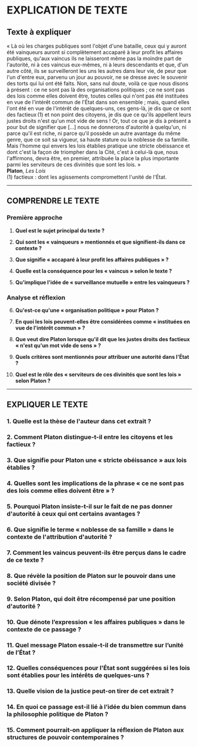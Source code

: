 # EXPLICATION DE TEXTE

## Texte à expliquer

« Là où les charges publiques sont l'objet d'une bataille, ceux qui y auront été vainqueurs auront si complètement accaparé à leur profit les affaires publiques, qu'aux vaincus ils ne laisseront même pas la moindre part de l'autorité, ni à ces vaincus eux-mêmes, ni à leurs descendants et que, d'un autre côté, ils se surveilleront les uns les autres dans leur vie, de peur que l'un d'entre eux, parvenu un jour au pouvoir, ne se dresse avec le souvenir des torts qui lui ont été faits. Non, sans nul doute, voilà ce que nous disons à présent : ce ne sont pas là des organisations politiques ; ce ne sont pas des lois comme elles doivent être, toutes celles qui n'ont pas été instituées en vue de l'intérêt commun de l'État dans son ensemble ; mais, quand elles l'ont été en vue de l'intérêt de quelques-uns, ces gens-là, je dis que ce sont des factieux&#x202F;(1) et non point des citoyens, je dis que ce qu'ils appellent leurs justes droits n'est qu'un mot vide de sens ! Or, tout ce que je dis à présent a pour but de signifier que […] nous ne donnerons d'autorité à quelqu'un, ni parce qu'il est riche, ni parce qu'il possède un autre avantage du même genre, que ce soit sa vigueur, sa haute stature ou la noblesse de sa famille. Mais l'homme qui envers les lois établies pratique une stricte obéissance et dont c'est la façon de triompher dans la Cité, c'est à celui-là que, nous l'affirmons, devra être, en premier, attribuée la place la plus importante parmi les serviteurs de ces divinités que sont les lois. »  
**Platon**, *Les Lois*  
(1) factieux : dont les agissements compromettent l'unité de l'État.

---

## COMPRENDRE LE TEXTE

### Première approche

1. **Quel est le sujet principal du texte ?**

2. **Qui sont les « vainqueurs » mentionnés et que signifient-ils dans ce contexte ?**

3. **Que signifie « accaparé à leur profit les affaires publiques » ?**

4. **Quelle est la conséquence pour les « vaincus » selon le texte ?**

5. **Qu'implique l'idée de « surveillance mutuelle » entre les vainqueurs ?**

### Analyse et réflexion

6. **Qu'est-ce qu'une « organisation politique » pour Platon ?**

7. **En quoi les lois peuvent-elles être considérées comme « instituées en vue de l'intérêt commun » ?**

8. **Que veut dire Platon lorsque qu'il dit que les justes droits des factieux « n'est qu'un mot vide de sens » ?**

9. **Quels critères sont mentionnés pour attribuer une autorité dans l'État ?**

10. **Quel est le rôle des « serviteurs de ces divinités que sont les lois » selon Platon ?**

---

## EXPLIQUER LE TEXTE

### 1. Quelle est la thèse de l'auteur dans cet extrait ?

### 2. Comment Platon distingue-t-il entre les citoyens et les factieux ?

### 3. Que signifie pour Platon une « stricte obéissance » aux lois établies ?

### 4. Quelles sont les implications de la phrase « ce ne sont pas des lois comme elles doivent être » ?

### 5. Pourquoi Platon insiste-t-il sur le fait de ne pas donner d'autorité à ceux qui ont certains avantages ?

### 6. Que signifie le terme « noblesse de sa famille » dans le contexte de l'attribution d'autorité ?

### 7. Comment les vaincus peuvent-ils être perçus dans le cadre de ce texte ?

### 8. Que révèle la position de Platon sur le pouvoir dans une société divisée ?

### 9. Selon Platon, qui doit être récompensé par une position d'autorité ?

### 10. Que dénote l’expression « les affaires publiques » dans le contexte de ce passage ?

### 11. Quel message Platon essaie-t-il de transmettre sur l’unité de l’État ?

### 12. Quelles conséquences pour l'État sont suggérées si les lois sont établies pour les intérêts de quelques-uns ?

### 13. Quelle vision de la justice peut-on tirer de cet extrait ?

### 14. En quoi ce passage est-il lié à l’idée du bien commun dans la philosophie politique de Platon ?

### 15. Comment pourrait-on appliquer la réflexion de Platon aux structures de pouvoir contemporaines ?